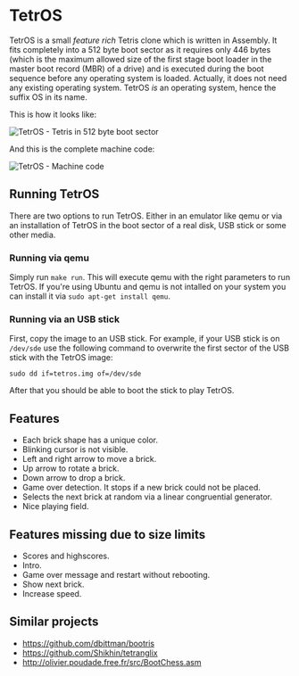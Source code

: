 # TetrOS
TetrOS is a small *feature rich* Tetris clone which is written in Assembly. It fits completely into a 512 byte boot sector as it requires only 446 bytes (which is the maximum allowed size of the first stage boot loader in the master boot record (MBR) of a drive) and is executed during the boot sequence before any operating system is loaded. Actually, it does not need any existing operating system. TetrOS *is* an operating system, hence the suffix OS in its name.

This is how it looks like:

![TetrOS - Tetris in 512 byte boot sector](https://github.com/daniel-e/mbr_tetris/blob/master/screenshots/tetros_tetris_screenshot.png)

And this is the complete machine code:

![TetrOS - Machine code](https://github.com/daniel-e/mbr_tetris/blob/master/screenshots/code.png)

## Running TetrOS

There are two options to run TetrOS. Either in an emulator like qemu or via an installation of TetrOS in the boot sector of a real disk, USB stick or some other media.

### Running via qemu

Simply run `make run`. This will execute qemu with the right parameters to run TetrOS. If you're using Ubuntu and qemu is not intalled on your system you can install it via `sudo apt-get install qemu`.

### Running via an USB stick

First, copy the image to an USB stick. For example, if your USB stick is on `/dev/sde` use the following command to overwrite the first sector of the USB stick with the TetrOS image:

`sudo dd if=tetros.img of=/dev/sde`

After that you should be able to boot the stick to play TetrOS.

## Features
* Each brick shape has a unique color.
* Blinking cursor is not visible.
* Left and right arrow to move a brick.
* Up arrow to rotate a brick.
* Down arrow to drop a brick.
* Game over detection. It stops if a new brick could not be placed.
* Selects the next brick at random via a linear congruential generator.
* Nice playing field.

## Features missing due to size limits
* Scores and highscores.
* Intro.
* Game over message and restart without rebooting.
* Show next brick.
* Increase speed.

## Similar projects
* https://github.com/dbittman/bootris
* https://github.com/Shikhin/tetranglix
* http://olivier.poudade.free.fr/src/BootChess.asm
